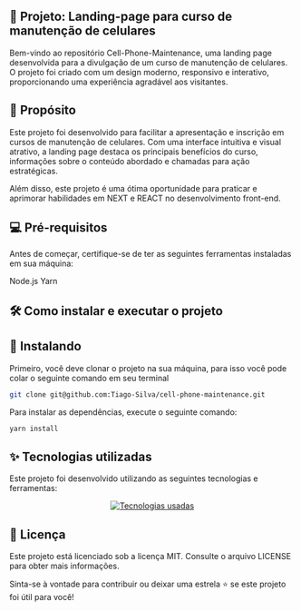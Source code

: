 ## 🚀 Projeto: Landing-page para curso de manutenção de celulares

Bem-vindo ao repositório Cell-Phone-Maintenance, uma landing page desenvolvida para a divulgação de um curso de manutenção de celulares. O projeto foi criado com um design moderno, responsivo e interativo, proporcionando uma experiência agradável aos visitantes.


## 🎯 Propósito

Este projeto foi desenvolvido para facilitar a apresentação e inscrição em cursos de manutenção de celulares. Com uma interface intuitiva e visual atrativo, a landing page destaca os principais benefícios do curso, informações sobre o conteúdo abordado e chamadas para ação estratégicas.

Além disso, este projeto é uma ótima oportunidade para praticar e aprimorar habilidades em NEXT e REACT no desenvolvimento front-end.

## 💻 Pré-requisitos

Antes de começar, certifique-se de ter as seguintes ferramentas instaladas em sua máquina:

Node.js
Yarn

## 🛠️ Como instalar e executar o projeto

## 🚀 Instalando

Primeiro, você deve clonar o projeto na sua máquina, para isso você
pode colar o seguinte comando em seu terminal

```bash
git clone git@github.com:Tiago-Silva/cell-phone-maintenance.git
```
Para instalar as dependências, execute o seguinte comando:

```bash
yarn install
```


## ✨ Tecnologias utilizadas

Este projeto foi desenvolvido utilizando as seguintes tecnologias e ferramentas:

<p align="center"> <a href="https://skillicons.dev"> <img src="https://skillicons.dev/icons?i=next,react,html,css,typescript,git,github,linux,yarn" alt="Tecnologias usadas" /> </a> </p>


## 📝 Licença

Este projeto está licenciado sob a licença MIT. Consulte o arquivo LICENSE para obter mais informações.

Sinta-se à vontade para contribuir ou deixar uma estrela ⭐ se este projeto foi útil para você!
